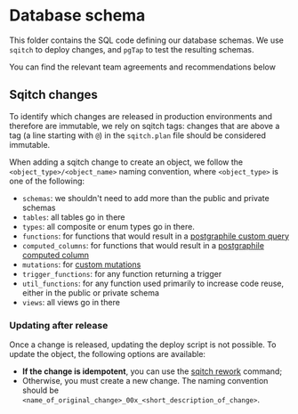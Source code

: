 # Database schema

This folder contains the SQL code defining our database schemas. We use `sqitch` to deploy changes, and `pgTap` to test the resulting schemas.

You can find the relevant team agreements and recommendations below

## Sqitch changes

To identify which changes are released in production environments and therefore are immutable, we rely on sqitch tags: changes that are above a tag (a line starting with `@`) in the `sqitch.plan` file should be considered immutable.

When adding a sqitch change to create an object, we follow the `<object_type>/<object_name>` naming convention, where `<object_type>` is one of the following:

- `schemas`: we shouldn't need to add more than the public and private schemas
- `tables`: all tables go in there
- `types`: all composite or enum types go in there.
- `functions`: for functions that would result in a [postgraphile custom query](https://www.graphile.org/postgraphile/custom-queries/)
- `computed_columns`: for functions that would result in a [postgraphile computed column](https://www.graphile.org/postgraphile/computed-columns/)
- `mutations`: for [custom mutations](https://www.graphile.org/postgraphile/custom-mutations/)
- `trigger_functions`: for any function returning a trigger
- `util_functions`: for any function used primarily to increase code reuse, either in the public or private schema
- `views`: all views go in there

### Updating after release

Once a change is released, updating the deploy script is not possible. To update the object, the following options are available:

- **If the change is idempotent**, you can use the [sqitch rework](https://sqitch.org/docs/manual/sqitch-rework/) command;
- Otherwise, you must create a new change. The naming convention should be `<name_of_original_change>_00x_<short_description_of_change>`.
